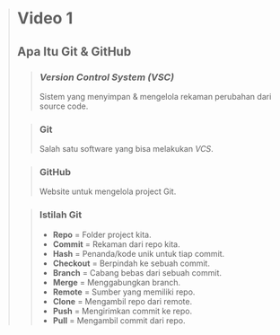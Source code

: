 ># **Video 1**
>## **Apa Itu Git & GitHub**
>
>>### ***Version Control System (VSC)***
>> Sistem yang menyimpan & mengelola rekaman perubahan dari source code.
>
>>### **Git**
>>Salah satu software yang bisa melakukan *VCS*.
>
>>### **GitHub**
>>Website untuk mengelola project Git.
>
>>### **Istilah Git**
>>- **Repo** = Folder project kita.
>>- **Commit** = Rekaman dari repo kita.
>>- **Hash** = Penanda/kode unik untuk tiap commit.
>>- **Checkout** = Berpindah ke sebuah commit.
>>- **Branch** = Cabang bebas dari sebuah commit.
>>- **Merge** = Menggabungkan branch.
>>- **Remote** = Sumber yang memiliki repo.
>>- **Clone** = Mengambil repo dari remote.
>>- **Push** = Mengirimkan commit ke repo.
>>- **Pull** = Mengambil commit dari repo.
